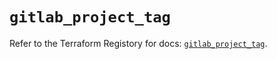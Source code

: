 # `gitlab_project_tag`

Refer to the Terraform Registory for docs: [`gitlab_project_tag`](https://registry.terraform.io/providers/gitlabhq/gitlab/16.7.0/docs/resources/project_tag).
